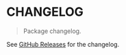 # CHANGELOG

> Package changelog.

See [GitHub Releases](https://github.com/stdlib-js/time-hours-in-year/releases) for the changelog.